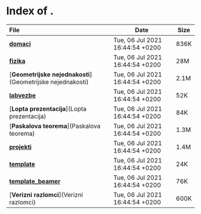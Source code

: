 # Index of .

File | Date | Size
:--- | --- | ---
[**<span>domaci</span>**](domaci) | Tue, 06 Jul 2021 16:44:54 +0200 | 836K
[**<span>fizika</span>**](fizika) | Tue, 06 Jul 2021 16:44:54 +0200 | 28M
[**<span>Geometrijske nejednakosti</span>**](Geometrijske nejednakosti) | Tue, 06 Jul 2021 16:44:54 +0200 | 2.1M
[**<span>labvezbe</span>**](labvezbe) | Tue, 06 Jul 2021 16:44:54 +0200 | 52K
[**<span>Lopta prezentacija</span>**](Lopta prezentacija) | Tue, 06 Jul 2021 16:44:54 +0200 | 84K
[**<span>Paskalova teorema</span>**](Paskalova teorema) | Tue, 06 Jul 2021 16:44:54 +0200 | 1.3M
[**<span>projekti</span>**](projekti) | Tue, 06 Jul 2021 16:44:54 +0200 | 1.4M
[**<span>template</span>**](template) | Tue, 06 Jul 2021 16:44:54 +0200 | 24K
[**<span>template_beamer</span>**](template_beamer) | Tue, 06 Jul 2021 16:44:54 +0200 | 76K
[**<span>Verizni razlomci</span>**](Verizni razlomci) | Tue, 06 Jul 2021 16:44:54 +0200 | 600K
